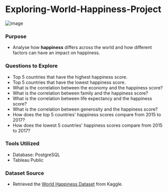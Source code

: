 # Exploring-World-Happiness-Project
![image](https://github.com/JennaDahan/Exploring-World-Happiness-Project/assets/142054522/3b50a3ad-0f52-4827-a00a-170327fcc8a3)


### Purpose
- Analyse how **happiness** differs across the world and how different factors can have an impact on happiness. 

### Questions to Explore
- Top 5 countries that have the highest happiness score.
- Top 5 countries that have the lowest happiness score.
- What is the correlation between the economy and the happiness score?
- What is the correlation between family and the happiness score?
- What is the correlation between life expectancy and the happiness score?
- What is the correlation between generosity and the happiness score?
- How does the top 5 countries' happiness scores compare from 2015 to 2017?
- How does the lowest 5 countries' happiness scores compare from 2015 to 2017?

### Tools Utilized
- Database: PostgreSQL
- Tableau Public 

### Dataset Source
- Retrieved the [World Happiness Dataset](https://www.kaggle.com/datasets/unsdsn/world-happiness?select=2015.csv) from Kaggle.
